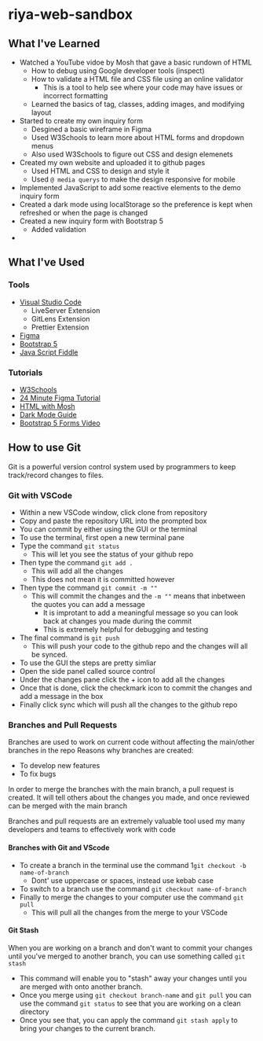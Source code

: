 # riya-web-sandbox

## What I've Learned

- Watched a YouTube vidoe by Mosh that gave a basic rundown of HTML
  - How to debug using Google developer tools (inspect)
  - How to validate a HTML file and CSS file using an online validator
    - This is a tool to help see where your code may have issues or incorrect formatting
  - Learned the basics of tag, classes, adding images, and modifying layout
- Started to create my own inquiry form
  - Desgined a basic wireframe in Figma
  - Used W3Schools to learn more about HTML forms and dropdown menus
  - Also used W3Schools to figure out CSS and design elemenets
- Created my own website and uploaded it to github pages
  - Used HTML and CSS to design and style it
  - Used `@ media querys` to make the design responsive for mobile
- Implemented JavaScript to add some reactive elements to the demo inquiry form
- Created a dark mode using localStorage so the preference is kept when refreshed or when the page is changed
- Created a new inquiry form with Bootstrap 5
  - Added validation
-

## What I've Used

### Tools

- [Visual Studio Code](https://code.visualstudio.com/)
  - LiveServer Extension
  - GitLens Extension
  - Prettier Extension
- [Figma](https://www.figma.com/)
- [Bootstrap 5](https://getbootstrap.com/)
- [Java Script Fiddle](https://jsfiddle.net/)

### Tutorials

- [W3Schools](https://www.w3schools.com/css/default.asp)
- [24 Minute Figma Tutorial](https://www.youtube.com/watch?v=FTFaQWZBqQ8)
- [HTML with Mosh](https://www.youtube.com/watch?v=qz0aGYrrlhU)
- [Dark Mode Guide](https://css-tricks.com/a-complete-guide-to-dark-mode-on-the-web/#toggling-themes)
- [Bootstrap 5 Forms Video](https://www.youtube.com/watch?v=dKVX22GR7zQ)

## How to use Git

Git is a powerful version control system used by programmers to keep track/record changes to files.

### Git with VSCode

- Within a new VSCode window, click clone from repository
- Copy and paste the repository URL into the prompted box
- You can commit by either using the GUI or the terminal
- To use the terminal, first open a new terminal pane
- Type the command `git status`
  - This will let you see the status of your github repo
- Then type the command `git add .`
  - This will add all the changes
  - This does not mean it is committed however
- Then type the command `git commit -m ""`
  - This will commit the changes and the `-m ""` means that inbetween the quotes you can add a message
    - It is improtant to add a meaningful message so you can look back at changes you made during the commit
    - This is extremely helpful for debugging and testing
- The final command is `git push`
  - This will push your code to the github repo and the changes will all be synced.
- To use the GUI the steps are pretty simliar
- Open the side panel called source control
- Under the changes pane click the + icon to add all the changes
- Once that is done, click the checkmark icon to commit the changes and add a message in the box
- Finally click sync which will push all the changes to the github repo

### Branches and Pull Requests

Branches are used to work on current code without affecting the main/other branches in the repo
Reasons why branches are created:

- To develop new features
- To fix bugs

In order to merge the branches with the main branch, a pull request is created.
It will tell others about the changes you made, and once reviewed can be merged with the main branch

Branches and pull requests are an extremely valuable tool used my many developers and teams to effectively work with code

#### Branches with Git and VScode

- To create a branch in the terminal use the command 1`git checkout -b name-of-branch`
  - Dont' use uppercase or spaces, instead use kebab case
- To switch to a branch use the command `git checkout name-of-branch`
- Finally to merge the changes to your computer use the command `git pull`
  - This will pull all the changes from the merge to your VSCode

#### Git Stash

When you are working on a branch and don't want to commit your changes until you've merged to another branch, you can use something called `git stash`

- This command will enable you to "stash" away your changes until you are merged with onto another branch.
- Once you merge using `git checkout branch-name` and `git pull` you can use the command `git status` to see that you are working on a clean directory
- Once you see that, you can apply the command `git stash apply` to bring your changes to the current branch.

